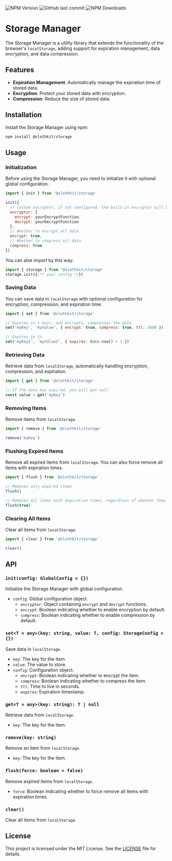 ![NPM Version](https://img.shields.io/npm/v/%40slothkit%2Fstorage)
![GitHub last commit](https://img.shields.io/github/last-commit/slothkit/storage)
![NPM Downloads](https://img.shields.io/npm/d18m/%40slothkit%2Fstorage)

# Storage Manager

The Storage Manager is a utility library that extends the functionality of the browser's `localStorage`, adding support for expiration management, data encryption, and data compression.

## Features

- **Expiration Management**: Automatically manage the expiration time of stored data.
- **Encryption**: Protect your stored data with encryption.
- **Compression**: Reduce the size of stored data.

## Installation

Install the Storage Manager using npm:

```bash
npm install @slothkit/storage
```

## Usage

### Initialization

Before using the Storage Manager, you need to initialize it with optional global configuration.

```javascript
import { init } from '@slothkit/storage'

init({
  // Custom encryptor, if not configured, the built-in encryptor will be used
  encryptor: {
    encrypt: yourEncryptFunction,
    decrypt: yourDecryptFunction
  },
  // Whether to encrypt all data
  encrypt: true,
  // Whether to compress all data
  compress: true
})
```

You can alse import by this way:

```javascript
import { storage } from '@slothkit/storage'
storage.init({/** your config */})
```

### Saving Data

You can save data in `localStorage` with optional configuration for encryption, compression, and expiration time.

```javascript
import { set } from '@slothkit/storage'

// Expires in 1 hour, and encrypts, compresses the data
set('myKey', 'myValue', { encrypt: true, compress: true, ttl: 3600 })

// Expires in 1s
set('myKey2', 'myValue2', { expires: Date.now() + 1 })
```

### Retrieving Data

Retrieve data from `localStorage`, automatically handling encryption, compression, and expiration.

```javascript
import { get } from '@slothkit/storage'

// If the data has expired, you will get null
const value = get('myKey')
```

### Removing Items

Remove items from `localStorage`.

```javascript
import { remove } from '@slothkit/storage'

remove('myKey')
```

### Flushing Expired Items

Remove all expired items from `localStorage`. You can also force remove all items with expiration times.

```javascript
import { flush } from '@slothkit/storage'

// Removes only expired items
flush()

// Removes all items with expiration times, regardless of whether they have expired or not
flush(true)
```

### Clearing All Items

Clear all items from `localStorage`.

```javascript
import { clear } from '@slothkit/storage'

clear()
```

## API

### `init(config: GlobalConfig = {})`

Initialize the Storage Manager with global configuration.

- `config`: Global configuration object.
  - `encryptor`: Object containing `encrypt` and `decrypt` functions.
  - `encrypt`: Boolean indicating whether to enable encryption by default.
  - `compress`: Boolean indicating whether to enable compression by default.

### `set<T = any>(key: string, value: T, config: StorageConfig = {})`

Save data in `localStorage`.

- `key`: The key for the item.
- `value`: The value to store.
- `config`: Configuration object.
  - `encrypt`: Boolean indicating whether to encrypt the item.
  - `compress`: Boolean indicating whether to compress the item.
  - `ttl`: Time to live in seconds.
  - `expires`: Expiration timestamp.

### `get<T = any>(key: string): T | null`

Retrieve data from `localStorage`.

- `key`: The key for the item.

### `remove(key: string)`

Remove an item from `localStorage`.

- `key`: The key for the item.

### `flush(force: boolean = false)`

Remove expired items from `localStorage`.

- `force`: Boolean indicating whether to force remove all items with expiration times.

### `clear()`

Clear all items from `localStorage`.

## License

This project is licensed under the MIT License. See the [LICENSE](LICENSE) file for details.
